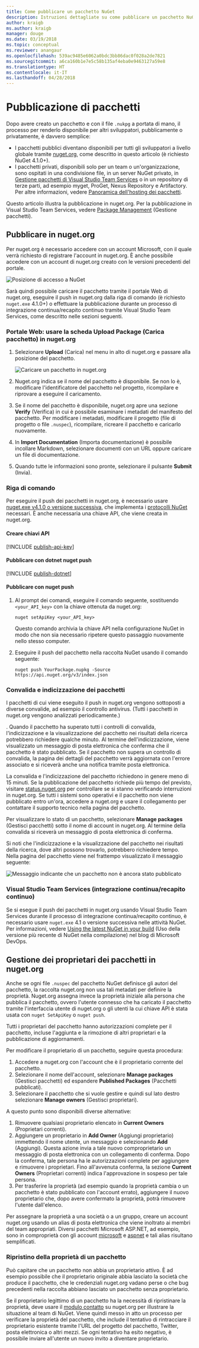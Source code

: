 ```yaml
---
title: Come pubblicare un pacchetto NuGet
description: Istruzioni dettagliate su come pubblicare un pacchetto NuGet in nuget.org o in feed privati e su come gestire la proprietà del pacchetto in nuget.org.
author: kraigb
ms.author: kraigb
manager: douge
ms.date: 03/19/2018
ms.topic: conceptual
ms.reviewer: anangaur
ms.openlocfilehash: 539ac9485e6062a0bdc3bb86dac0f028a2de7821
ms.sourcegitcommit: a6ca160b1e7e5c58b135af4eba0e9463127a59e8
ms.translationtype: HT
ms.contentlocale: it-IT
ms.lasthandoff: 04/28/2018
---
```

# <a name="publishing-packages"></a>Pubblicazione di pacchetti

Dopo avere creato un pacchetto e con il file `.nukpg` a portata di mano, il processo per renderlo disponibile per altri sviluppatori, pubblicamente o privatamente, è davvero semplice:

- I pacchetti pubblici diventano disponibili per tutti gli sviluppatori a livello globale tramite [nuget.org](https://www.nuget.org/packages/manage/upload), come descritto in questo articolo (è richiesto NuGet 4.1.0+).
- I pacchetti privati, disponibili solo per un team o un'organizzazione, sono ospitati in una condivisione file, in un server NuGet privato, in [Gestione pacchetti di Visual Studio Team Services](https://www.visualstudio.com/docs/package/nuget/publish) o in un repository di terze parti, ad esempio myget, ProGet, Nexus Repository e Artifactory. Per altre informazioni, vedere [Panoramica dell'hosting dei pacchetti](../hosting-packages/overview.md).

Questo articolo illustra la pubblicazione in nuget.org. Per la pubblicazione in Visual Studio Team Services, vedere [Package Management](https://www.visualstudio.com/docs/package/nuget/publish) (Gestione pacchetti).

## <a name="publish-to-nugetorg"></a>Pubblicare in nuget.org

Per nuget.org è necessario accedere con un account Microsoft, con il quale verrà richiesto di registrare l'account in nuget.org. È anche possibile accedere con un account di nuget.org creato con le versioni precedenti del portale.

![Posizione di accesso a NuGet](media/publish_NuGetSignIn.png)

Sarà quindi possibile caricare il pacchetto tramite il portale Web di nuget.org, eseguire il push in nuget.org dalla riga di comando (è richiesto `nuget.exe` 4.1.0+) o effettuare la pubblicazione durante un processo di integrazione continua/recapito continuo tramite Visual Studio Team Services, come descritto nelle sezioni seguenti.

### <a name="web-portal-use-the-upload-package-tab-on-nugetorg"></a>Portale Web: usare la scheda Upload Package (Carica pacchetto) in nuget.org

1. Selezionare **Upload**  (Carica) nel menu in alto di nuget.org e passare alla posizione del pacchetto.

    ![Caricare un pacchetto in nuget.org](media/publish_UploadYourPackage.PNG)

1. Nuget.org indica se il nome del pacchetto è disponibile. Se non lo è, modificare l'identificatore del pacchetto nel progetto, ricompilare e riprovare a eseguire il caricamento.

1. Se il nome del pacchetto è disponibile, nuget.org apre una sezione **Verify** (Verifica) in cui è possibile esaminare i metadati del manifesto del pacchetto. Per modificare i metadati, modificare il progetto (file di progetto o file `.nuspec`), ricompilare, ricreare il pacchetto e caricarlo nuovamente.

1. In **Import Documentation** (Importa documentazione) è possibile incollare Markdown, selezionare documenti con un URL oppure caricare un file di documentazione.

1. Quando tutte le informazioni sono pronte, selezionare il pulsante **Submit** (Invia).

### <a name="command-line"></a>Riga di comando

Per eseguire il push dei pacchetti in nuget.org, è necessario usare [nuget.exe v4.1.0 o versione successiva](https://www.nuget.org/downloads), che implementa i [protocolli NuGet](../api/nuget-protocols.md) necessari. È anche necessaria una chiave API, che viene creata in nuget.org.

#### <a name="create-api-keys"></a>Creare chiavi API

[!INCLUDE [publish-api-key](../quickstart/includes/publish-api-key.md)]

#### <a name="publish-with-dotnet-nuget-push"></a>Pubblicare con dotnet nuget push

[!INCLUDE [publish-dotnet](../quickstart/includes/publish-dotnet.md)]

#### <a name="publish-with-nuget-push"></a>Pubblicare con nuget push

1. Al prompt dei comandi, eseguire il comando seguente, sostituendo `<your_API_key>` con la chiave ottenuta da nuget.org:

    ```cli
    nuget setApiKey <your_API_key>
    ```

    Questo comando archivia la chiave API nella configurazione NuGet in modo che non sia necessario ripetere questo passaggio nuovamente nello stesso computer.

1. Eseguire il push del pacchetto nella raccolta NuGet usando il comando seguente:

    ```cli
    nuget push YourPackage.nupkg -Source https://api.nuget.org/v3/index.json
    ```

### <a name="package-validation-and-indexing"></a>Convalida e indicizzazione dei pacchetti

I pacchetti di cui viene eseguito il push in nuget.org vengono sottoposti a diverse convalide, ad esempio il controllo antivirus. (Tutti i pacchetti in nuget.org vengono analizzati periodicamente.)

. Quando il pacchetto ha superato tutti i controlli di convalida, l'indicizzazione e la visualizzazione del pacchetto nei risultati della ricerca potrebbero richiedere qualche minuto. Al termine dell'indicizzazione, viene visualizzato un messaggio di posta elettronica che conferma che il pacchetto è stato pubblicato. Se il pacchetto non supera un controllo di convalida, la pagina dei dettagli del pacchetto verrà aggiornata con l'errore associato e si riceverà anche una notifica tramite posta elettronica.

La convalida e l'indicizzazione del pacchetto richiedono in genere meno di 15 minuti. Se la pubblicazione del pacchetto richiede più tempo del previsto, visitare [status.nuget.org](https://status.nuget.org/) per controllare se si stanno verificando interruzioni in nuget.org. Se tutti i sistemi sono operativi e il pacchetto non viene pubblicato entro un'ora, accedere a nuget.org e usare il collegamento per contattare il supporto tecnico nella pagina del pacchetto.

Per visualizzare lo stato di un pacchetto, selezionare **Manage packages** (Gestisci pacchetti) sotto il nome di account in nuget.org. Al termine della convalida si riceverà un messaggio di posta elettronica di conferma.

Si noti che l'indicizzazione e la visualizzazione del pacchetto nei risultati della ricerca, dove altri possono trovarlo, potrebbero richiedere tempo. Nella pagina del pacchetto viene nel frattempo visualizzato il messaggio seguente:

![Messaggio indicante che un pacchetto non è ancora stato pubblicato](media/publish_NotYetIndexed.png)

### <a name="visual-studio-team-services-cicd"></a>Visual Studio Team Services (integrazione continua/recapito continuo)

Se si esegue il push dei pacchetti in nuget.org usando Visual Studio Team Services durante il processo di integrazione continua/recapito continuo, è necessario usare `nuget.exe` 4.1 o versione successiva nelle attività NuGet. Per informazioni, vedere [Using the latest NuGet in your build](https://blogs.msdn.microsoft.com/devops/2017/09/29/using-the-latest-nuget-in-your-build/) (Uso della versione più recente di NuGet nella compilazione) nel blog di Microsoft DevOps.

## <a name="managing-package-owners-on-nugetorg"></a>Gestione dei proprietari dei pacchetti in nuget.org

Anche se ogni file `.nuspec` del pacchetto NuGet definisce gli autori del pacchetto, la raccolta nuget.org non usa tali metadati per definire la proprietà. Nuget.org assegna invece la proprietà iniziale alla persona che pubblica il pacchetto, ovvero l'utente connesso che ha caricato il pacchetto tramite l'interfaccia utente di nuget.org o gli utenti la cui chiave API è stata usata con `nuget SetApiKey` o `nuget push`.

Tutti i proprietari del pacchetto hanno autorizzazioni complete per il pacchetto, incluse l'aggiunta e la rimozione di altri proprietari e la pubblicazione di aggiornamenti.

Per modificare il proprietario di un pacchetto, seguire questa procedura:

1. Accedere a nuget.org con l'account che è il proprietario corrente del pacchetto.
1. Selezionare il nome dell'account, selezionare **Manage packages** (Gestisci pacchetti) ed espandere **Published Packages** (Pacchetti pubblicati).
1. Selezionare il pacchetto che si vuole gestire e quindi sul lato destro selezionare **Manage owners** (Gestisci proprietari).

A questo punto sono disponibili diverse alternative:

1. Rimuovere qualsiasi proprietario elencato in **Current Owners** (Proprietari correnti).
1. Aggiungere un proprietario in **Add Owner** (Aggiungi proprietario) immettendo il nome utente, un messaggio e selezionando **Add** (Aggiungi). Questa azione invia a tale nuovo comproprietario un messaggio di posta elettronica con un collegamento di conferma. Dopo la conferma, tale persona ha le autorizzazioni complete per aggiungere e rimuovere i proprietari. Fino all'avvenuta conferma, la sezione **Current Owners** (Proprietari correnti) indica l'approvazione in sospeso per tale persona.
1. Per trasferire la proprietà (ad esempio quando la proprietà cambia o un pacchetto è stato pubblicato con l'account errato), aggiungere il nuovo proprietario che, dopo avere confermato la proprietà, potrà rimuovere l'utente dall'elenco.

Per assegnare la proprietà a una società o a un gruppo, creare un account nuget.org usando un alias di posta elettronica che viene inoltrato ai membri del team appropriati. Diversi pacchetti Microsoft ASP.NET, ad esempio, sono in comproprietà con gli account [microsoft](http://nuget.org/profiles/microsoft) e [aspnet](http://nuget.org/profiles/aspnet) e tali alias risultano semplificati.

### <a name="recovering-package-ownership"></a>Ripristino della proprietà di un pacchetto

Può capitare che un pacchetto non abbia un proprietario attivo. È ad esempio possibile che il proprietario originale abbia lasciato la società che produce il pacchetto, che le credenziali nuget.org vadano perse o che bug precedenti nella raccolta abbiano lasciato un pacchetto senza proprietario.

Se il proprietario legittimo di un pacchetto ha la necessità di ripristinare la proprietà, deve usare il [modulo contatto](https://www.nuget.org/policies/Contact) su nuget.org per illustrare la situazione al team di NuGet. Viene quindi messo in atto un processo per verificare la proprietà del pacchetto, che include il tentativo di rintracciare il proprietario esistente tramite l'URL del progetto del pacchetto, Twitter, posta elettronica o altri mezzi. Se ogni tentativo ha esito negativo, è possibile inviare all'utente un nuovo invito a diventare proprietario.

